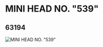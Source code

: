 # MINI HEAD NO. "539"
## 63194
![MINI HEAD NO. "539"](https://lc-www-live-s.legocdn.com/media/bricks/5/2/4528204.jpg)